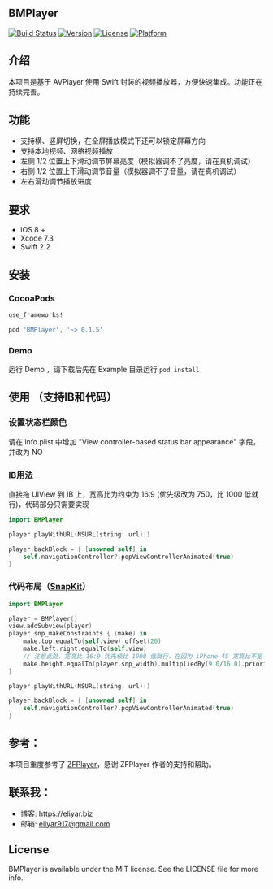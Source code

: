 ## BMPlayer

[![Build Status](https://travis-ci.org/BrikerMan/BMPlayer.svg?branch=master)](https://travis-ci.org/BrikerMan/BMPlayer)
[![Version](https://img.shields.io/cocoapods/v/BMPlayer.svg?style=flat)](http://cocoapods.org/pods/BMPlayer)
[![License](https://img.shields.io/cocoapods/l/BMPlayer.svg?style=flat)](http://cocoapods.org/pods/BMPlayer)
[![Platform](https://img.shields.io/cocoapods/p/BMPlayer.svg?style=flat)](http://cocoapods.org/pods/BMPlayer)

## 介绍
本项目是基于 AVPlayer 使用 Swift 封装的视频播放器，方便快速集成。功能正在持续完善。

## 功能
- 支持横、竖屏切换，在全屏播放模式下还可以锁定屏幕方向
- 支持本地视频、网络视频播放
- 左侧 1/2 位置上下滑动调节屏幕亮度（模拟器调不了亮度，请在真机调试）
- 右侧 1/2 位置上下滑动调节音量（模拟器调不了音量，请在真机调试）
- 左右滑动调节播放进度

## 要求
- iOS 8 +
- Xcode 7.3
- Swift 2.2

## 安装
### CocoaPods

```ruby
use_frameworks!

pod 'BMPlayer', '~> 0.1.5'
```

### Demo
运行 Demo ，请下载后先在 Example 目录运行 `pod install`

## 使用 （支持IB和代码）

### 设置状态栏颜色
请在 info.plist 中增加 "View controller-based status bar appearance" 字段，并改为 NO

### IB用法
直接拖 UIView 到 IB 上，宽高比为约束为 16:9 (优先级改为 750，比 1000 低就行)，代码部分只需要实现
```swift
import BMPlayer

player.playWithURL(NSURL(string: url)!)

player.backBlock = { [unowned self] in
    self.navigationController?.popViewControllerAnimated(true)
}
```

### 代码布局（[SnapKit](https://github.com/SnapKit/SnapKit)）
```swift
import BMPlayer

player = BMPlayer()
view.addSubview(player)
player.snp_makeConstraints { (make) in
    make.top.equalTo(self.view).offset(20)
    make.left.right.equalTo(self.view)
    // 注意此处，宽高比 16:9 优先级比 1000 低就行，在因为 iPhone 4S 宽高比不是 16：9
    make.height.equalTo(player.snp_width).multipliedBy(9.0/16.0).priority(750)
}

player.playWithURL(NSURL(string: url)!)

player.backBlock = { [unowned self] in
    self.navigationController?.popViewControllerAnimated(true)
}
```

## 参考：
本项目重度参考了 [ZFPlayer](https://github.com/renzifeng/ZFPlayer)，感谢 ZFPlayer 作者的支持和帮助。

## 联系我：
- 博客: https://eliyar.biz
- 邮箱: eliyar917@gmail.com

## License

BMPlayer is available under the MIT license. See the LICENSE file for more info.
